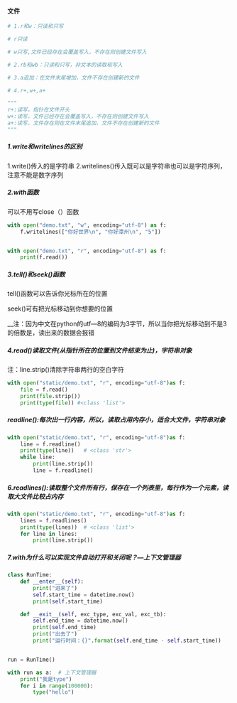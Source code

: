 #### 文件

```python
# 1.r和w：只读和只写

# r只读

# w只写,文件已经存在会覆盖写入，不存在则创建文件写入

# 2.rb和wb：只读和只写，非文本的读取和写入

# 3.a追加：在文件末尾增加，文件不存在创建新的文件

# 4.r+,w+,a+

"""
r+:读写，指针在文件开头
w+:读写，文件已经存在会覆盖写入，不存在则创建文件写入
a+:读写，文件存在则在文件末尾追加，文件不存在创建新的文件
"""
```

##### 1.write和writelines的区别

1.write()传入的是字符串
2.writelines()传入既可以是字符串也可以是字符序列，注意不能是数字序列



##### 2.with函数

可以不用写close（）函数

```python
with open("demo.txt", "w", encoding="utf-8") as f:
    f.writelines(["你好世界\n", "你好潭州\n", "5"])


with open("demo.txt", "r", encoding="utf-8") as f:
    print(f.read())
```



##### 3.tell()和seek()函数

tell()函数可以告诉你光标所在的位置

seek()可有把光标移动到你想要的位置

__注：因为中文在python的utf—8的编码为3字节，所以当你把光标移动到不是3的倍数是，读出来的数据会报错

##### 4.read()读取文件(从指针所在的位置到文件结束为止)，字符串对象

注：line.strip()清除字符串两行的空白字符

```python
with open("static/demo.txt", "r", encoding="utf-8")as f:
    file = f.read()
    print(file.strip())
    print(type(file)) #<class 'list'>
```

##### readline():每次出一行内容，所以，读取占用内存小，适合大文件，字符串对象

```python
with open("static/demo.txt", "r", encoding="utf-8")as f:
    line = f.readline()
    print(type(line))   # <class 'str'>
    while line:
        print(line.strip())
        line = f.readline()
```

##### 6.readlines():读取整个文件所有行，保存在一个列表里，每行作为一个元素，读取大文件比较占内存

```python
with open("static/demo.txt", "r", encoding="utf-8")as f:
    lines = f.readlines()
    print(type(lines))  # <class 'list'>
    for line in lines:
        print(line.strip())
```

##### 7.with为什么可以实现文件自动打开和关闭呢？—上下文管理器

```python
class RunTime:
    def __enter__(self):
        print("进来了")
        self.start_time = datetime.now()
        print(self.start_time)

    def __exit__(self, exc_type, exc_val, exc_tb):
        self.end_time = datetime.now()
        print(self.end_time)
        print("出去了")
        print("运行时间：{}".format(self.end_time - self.start_time))


run = RunTime()

with run as a:  # 上下文管理器
    print("我是type")
    for i in range(100000):
        type("hello")
```

